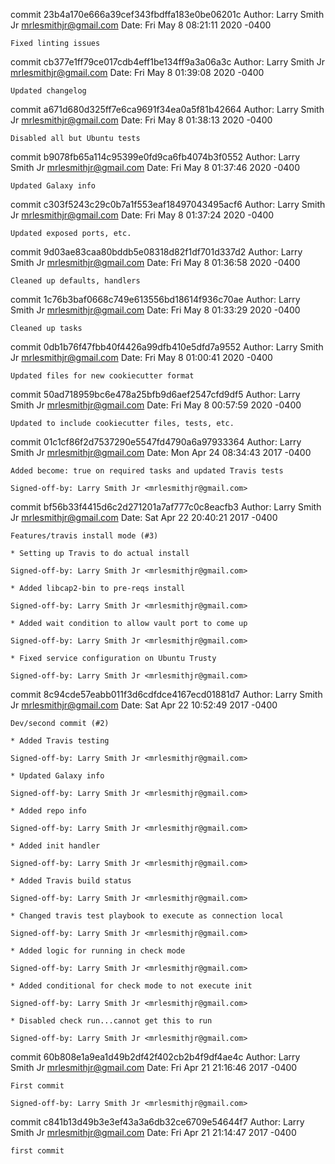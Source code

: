 commit 23b4a170e666a39cef343fbdffa183e0be06201c
Author: Larry Smith Jr <mrlesmithjr@gmail.com>
Date:   Fri May 8 08:21:11 2020 -0400

    Fixed linting issues

commit cb377e1ff79ce017cdb4eff1be134ff9a3a06a3c
Author: Larry Smith Jr <mrlesmithjr@gmail.com>
Date:   Fri May 8 01:39:08 2020 -0400

    Updated changelog

commit a671d680d325ff7e6ca9691f34ea0a5f81b42664
Author: Larry Smith Jr <mrlesmithjr@gmail.com>
Date:   Fri May 8 01:38:13 2020 -0400

    Disabled all but Ubuntu tests

commit b9078fb65a114c95399e0fd9ca6fb4074b3f0552
Author: Larry Smith Jr <mrlesmithjr@gmail.com>
Date:   Fri May 8 01:37:46 2020 -0400

    Updated Galaxy info

commit c303f5243c29c0b7a1f553eaf18497043495acf6
Author: Larry Smith Jr <mrlesmithjr@gmail.com>
Date:   Fri May 8 01:37:24 2020 -0400

    Updated exposed ports, etc.

commit 9d03ae83caa80bddb5e08318d82f1df701d337d2
Author: Larry Smith Jr <mrlesmithjr@gmail.com>
Date:   Fri May 8 01:36:58 2020 -0400

    Cleaned up defaults, handlers

commit 1c76b3baf0668c749e613556bd18614f936c70ae
Author: Larry Smith Jr <mrlesmithjr@gmail.com>
Date:   Fri May 8 01:33:29 2020 -0400

    Cleaned up tasks

commit 0db1b76f47fbb40f4426a99dfb410e5dfd7a9552
Author: Larry Smith Jr <mrlesmithjr@gmail.com>
Date:   Fri May 8 01:00:41 2020 -0400

    Updated files for new cookiecutter format

commit 50ad718959bc6e478a25bfb9d6aef2547cfd9df5
Author: Larry Smith Jr <mrlesmithjr@gmail.com>
Date:   Fri May 8 00:57:59 2020 -0400

    Updated to include cookiecutter files, tests, etc.

commit 01c1cf86f2d7537290e5547fd4790a6a97933364
Author: Larry Smith Jr <mrlesmithjr@gmail.com>
Date:   Mon Apr 24 08:34:43 2017 -0400

    Added become: true on required tasks and updated Travis tests
    
    Signed-off-by: Larry Smith Jr <mrlesmithjr@gmail.com>

commit bf56b33f4415d6c2d271201a7af777c0c8eacfb3
Author: Larry Smith Jr <mrlesmithjr@gmail.com>
Date:   Sat Apr 22 20:40:21 2017 -0400

    Features/travis install mode (#3)
    
    * Setting up Travis to do actual install
    
    Signed-off-by: Larry Smith Jr <mrlesmithjr@gmail.com>
    
    * Added libcap2-bin to pre-reqs install
    
    Signed-off-by: Larry Smith Jr <mrlesmithjr@gmail.com>
    
    * Added wait condition to allow vault port to come up
    
    Signed-off-by: Larry Smith Jr <mrlesmithjr@gmail.com>
    
    * Fixed service configuration on Ubuntu Trusty
    
    Signed-off-by: Larry Smith Jr <mrlesmithjr@gmail.com>

commit 8c94cde57eabb011f3d6cdfdce4167ecd01881d7
Author: Larry Smith Jr <mrlesmithjr@gmail.com>
Date:   Sat Apr 22 10:52:49 2017 -0400

    Dev/second commit (#2)
    
    * Added Travis testing
    
    Signed-off-by: Larry Smith Jr <mrlesmithjr@gmail.com>
    
    * Updated Galaxy info
    
    Signed-off-by: Larry Smith Jr <mrlesmithjr@gmail.com>
    
    * Added repo info
    
    Signed-off-by: Larry Smith Jr <mrlesmithjr@gmail.com>
    
    * Added init handler
    
    Signed-off-by: Larry Smith Jr <mrlesmithjr@gmail.com>
    
    * Added Travis build status
    
    Signed-off-by: Larry Smith Jr <mrlesmithjr@gmail.com>
    
    * Changed travis test playbook to execute as connection local
    
    Signed-off-by: Larry Smith Jr <mrlesmithjr@gmail.com>
    
    * Added logic for running in check mode
    
    Signed-off-by: Larry Smith Jr <mrlesmithjr@gmail.com>
    
    * Added conditional for check mode to not execute init
    
    Signed-off-by: Larry Smith Jr <mrlesmithjr@gmail.com>
    
    * Disabled check run...cannot get this to run
    
    Signed-off-by: Larry Smith Jr <mrlesmithjr@gmail.com>

commit 60b808e1a9ea1d49b2df42f402cb2b4f9df4ae4c
Author: Larry Smith Jr <mrlesmithjr@gmail.com>
Date:   Fri Apr 21 21:16:46 2017 -0400

    First commit
    
    Signed-off-by: Larry Smith Jr <mrlesmithjr@gmail.com>

commit c841b13d49b3e3ef43a3a6db32ce6709e54644f7
Author: Larry Smith Jr <mrlesmithjr@gmail.com>
Date:   Fri Apr 21 21:14:47 2017 -0400

    first commit
